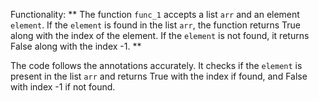 Functionality: ** The function `func_1` accepts a list `arr` and an element `element`. If the `element` is found in the list `arr`, the function returns True along with the index of the element. If the `element` is not found, it returns False along with the index -1. **

The code follows the annotations accurately. It checks if the `element` is present in the list `arr` and returns True with the index if found, and False with index -1 if not found.